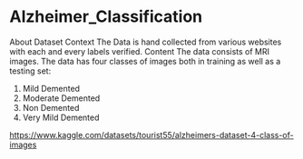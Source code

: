 # Alzheimer_Classification
About Dataset Context The Data is hand collected from various websites with each and every labels verified.  Content The data consists of MRI images. The data has four classes of images both in training as well as a testing set:  
1. Mild Demented
2. Moderate Demented
3. Non Demented
4. Very Mild Demented
   
https://www.kaggle.com/datasets/tourist55/alzheimers-dataset-4-class-of-images
